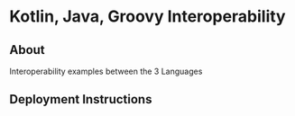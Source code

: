 # Kotlin, Java, Groovy Interoperability

## About

Interoperability examples between the 3 Languages

## Deployment Instructions
